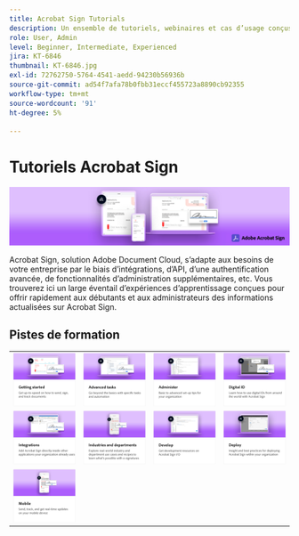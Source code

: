 ```yaml
---
title: Acrobat Sign Tutorials
description: Un ensemble de tutoriels, webinaires et cas d’usage conçus pour donner rapidement accès à Acrobat Sign aux débutants comme aux administrateurs
role: User, Admin
level: Beginner, Intermediate, Experienced
jira: KT-6846
thumbnail: KT-6846.jpg
exl-id: 72762750-5764-4541-aedd-94230b56936b
source-git-commit: ad54f7afa78b0fbb31eccf455723a8890cb92355
workflow-type: tm+mt
source-wordcount: '91'
ht-degree: 5%

---
```


# Tutoriels Acrobat Sign

![Acrobat Sign Hero Image](assets/Hero_Sign.jpg)

Acrobat Sign, solution Adobe Document Cloud, s’adapte aux besoins de votre entreprise par le biais d’intégrations, d’API, d’une authentification avancée, de fonctionnalités d’administration supplémentaires, etc. Vous trouverez ici un large éventail d’expériences d’apprentissage conçues pour offrir rapidement aux débutants et aux administrateurs des informations actualisées sur Acrobat Sign.

<div id="recs-overview-body-1"></div>
<div id="recs-overview-body-2"></div>
<div id="recs-overview-body-3"></div>
<div id="recs-overview-body-4"></div>
<div id="recs-overview-body-5"></div>
<div id="recs-overview-body-6"></div>

## Pistes de formation

<table style="table-layout:fixed">
<tr>
  <td>
    <a href="sign-beginner-tutorials/beginner-users-overview.md">
      <img alt="Prise en main" src="assets/AS_Title_Getting-Started.png" />
    </a>
  </td>
  <td>
    <a href="sign-advanced-users/advanced-users-overview.md">
      <img alt="Tâches avancées" src="assets/AS_Title_Advanced.png" />
    </a>
  </td>  
  <td>
    <a href="admin/intro-admin-overview.md">
      <img alt="Administrer" src="assets/AS_Title_Administer.png" />
    </a>
  </td>
  <td>
    <a href="digitalid/digitalid-overview.md">
      <img alt="ID numérique" src="assets/AS_Title_DigitalID.png" />
    </a>
  </td>
</tr>
<tr>
  <td>
    <a href="integrations/integrations-overview.md">
      <img alt="Intégrations" src="assets/AS_Title_Integrate.png" />
    </a>
  </td>
  <td>
    <a href="sign-usecase/expand-inspire-overview.md">
      <img alt="Industries et services" src="assets/AS_Title_Industry.png" />
    </a>
  </td>
  <td>
    <a href="develop/develop-overview.md">
      <img alt="Développement" src="assets/AS_Title_Develop.png" />
    </a>
  </td>
   <td>
    <a href="deploy-overview.md">
      <img alt="Déploiement" src="assets/AS_Title_Deploy.png" />
    </a>
  </td>
</tr>
<tr>
  <td>
    <a href="mobile/mobile-overview.md">
      <img alt="Application mobile" src="assets/AS_Title_Mobile.png" />
    </a>
  </td>  
</tr>
</table>
